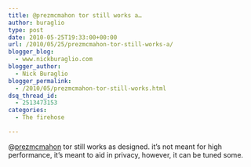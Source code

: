 ```yaml
---
title: @prezmcmahon tor still works a…
author: buraglio
type: post
date: 2010-05-25T19:33:00+00:00
url: /2010/05/25/prezmcmahon-tor-still-works-a/
blogger_blog:
  - www.nickburaglio.com
blogger_author:
  - Nick Buraglio
blogger_permalink:
  - /2010/05/prezmcmahon-tor-still-works.html
dsq_thread_id:
  - 2513473153
categories:
  - The firehose

---
```

@[prezmcmahon][1] tor still works as designed. it&#8217;s not meant for high performance, it&#8217;s meant to aid in privacy, however, it can be tuned some.

 [1]: http://twitter.com/prezmcmahon
